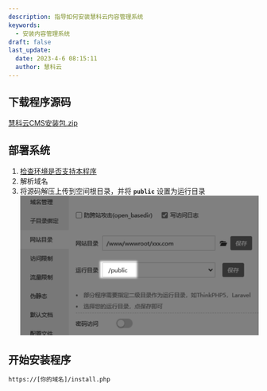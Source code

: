 ```yaml
---
description: 指导如何安装慧科云内容管理系统
keywords:
  - 安装内容管理系统
draft: false
last_update:
  date: 2023-4-6 08:15:11
  author: 慧科云
---
```

## 下载程序源码

[<icon icon="fa-regular fa-file-zipper" size="lg" /> 慧科云CMS安装包.zip](https://cms.13aq.com/慧科云CMS-安装包.zip)

## 部署系统

1. [检查环境是否支持本程序](../环境配置/检查环境支持情况/)
2. 解析域名 
3. 将源码解压上传到空间根目录，并将 **`public`** 设置为运行目录
![部署系统到public.png](./images/1680739282552.png)
                            
## 开始安装程序

```html title='运行网站根目录的 install.php 文件进入安装程序'
https://[你的域名]/install.php
```                       
